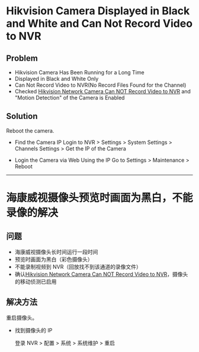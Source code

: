 # Hikvision Camera Displayed in Black and White and Can Not Record Video to NVR

## Problem
* Hikvision Camera Has Been Running for a Long Time
* Displayed in Black and White Only
* Can Not Record Video to NVR(No Record Files Found for the Channel)
* Checked [Hikvision Network Camera Can NOT Record Video to NVR](https://github.com/northbright/Notes/blob/master/hardware/hikvision/hikvision-network-camera-can-not-record-video-to-nvr.md) and "Motion Detection" of the Camera is Enabled

## Solution
Reboot the camera.

* Find the Camera IP
  Login to NVR > Settings > System Settings > Channels Settings > Get the IP of the Camera

* Login the Camera via Web Using the IP
  Go to Settings > Maintenance > Reboot

-------------------

# 海康威视摄像头预览时画面为黑白，不能录像的解决

## 问题
* 海康威视摄像头长时间运行一段时间
* 预览时画面为黑白（彩色摄像头）
* 不能录制视频到 NVR（回放找不到该通道的录像文件）
* 确认[Hikvision Network Camera Can NOT Record Video to NVR](https://github.com/northbright/Notes/blob/master/hardware/hikvision/hikvision-network-camera-can-not-record-video-to-nvr.md)，摄像头的移动侦测已启用

## 解决方法
重启摄像头。

* 找到摄像头的 IP

  登录 NVR > 配置 > 系统 > 系统维护 > 重启 

